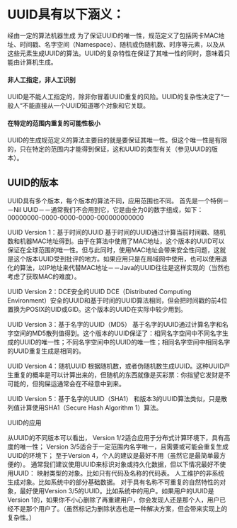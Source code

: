 # UUID具有以下涵义： #

经由一定的算法机器生成
为了保证UUID的唯一性，规范定义了包括网卡MAC地址、时间戳、名字空间（Namespace）、随机或伪随机数、时序等元素，以及从这些元素生成UUID的算法。UUID的复杂特性在保证了其唯一性的同时，意味着只能由计算机生成。

#### 非人工指定，非人工识别 ####
UUID是不能人工指定的，除非你冒着UUID重复的风险。UUID的复杂性决定了“一般人“不能直接从一个UUID知道哪个对象和它关联。

#### 在特定的范围内重复的可能性极小 ####
UUID的生成规范定义的算法主要目的就是要保证其唯一性。但这个唯一性是有限的，只在特定的范围内才能得到保证，这和UUID的类型有关（参见UUID的版本）。


## UUID的版本 ##

UUID具有多个版本，每个版本的算法不同，应用范围也不同。
首先是一个特例－－Nil UUID－－通常我们不会用到它，它是由全为0的数字组成，如下：
00000000-0000-0000-0000-000000000000

UUID Version 1：基于时间的UUID
基于时间的UUID通过计算当前时间戳、随机数和机器MAC地址得到。由于在算法中使用了MAC地址，这个版本的UUID可以保证在全球范围的唯一性。但与此同时，使用MAC地址会带来安全性问题，这就是这个版本UUID受到批评的地方。如果应用只是在局域网中使用，也可以使用退化的算法，以IP地址来代替MAC地址－－Java的UUID往往是这样实现的（当然也考虑了获取MAC的难度）。

UUID Version 2：DCE安全的UUID
DCE（Distributed Computing Environment）安全的UUID和基于时间的UUID算法相同，但会把时间戳的前4位置换为POSIX的UID或GID。这个版本的UUID在实际中较少用到。

UUID Version 3：基于名字的UUID（MD5）
基于名字的UUID通过计算名字和名字空间的MD5散列值得到。这个版本的UUID保证了：相同名字空间中不同名字生成的UUID的唯一性；不同名字空间中的UUID的唯一性；相同名字空间中相同名字的UUID重复生成是相同的。

UUID Version 4：随机UUID
根据随机数，或者伪随机数生成UUID。这种UUID产生重复的概率是可以计算出来的，但随机的东西就像是买彩票：你指望它发财是不可能的，但狗屎运通常会在不经意中到来。

UUID Version 5：基于名字的UUID（SHA1）
和版本3的UUID算法类似，只是散列值计算使用SHA1（Secure Hash Algorithm 1）算法。

UUID的应用

从UUID的不同版本可以看出，
Version 1/2适合应用于分布式计算环境下，具有高度的唯一性；
Version 3/5适合于一定范围内名字唯一，且需要或可能会重复生成UUID的环境下；
至于Version 4，个人的建议是最好不用（虽然它是最简单最方便的）。
通常我们建议使用UUID来标识对象或持久化数据，但以下情况最好不使用UUID：
映射类型的对象。比如只有代码及名称的代码表。
人工维护的非系统生成对象。比如系统中的部分基础数据。
对于具有名称不可重复的自然特性的对象，最好使用Version 3/5的UUID。比如系统中的用户。如果用户的UUID是Version 1的，如果你不小心删除了再重建用户，你会发现人还是那个人，用户已经不是那个用户了。（虽然标记为删除状态也是一种解决方案，但会带来实现上的复杂性。）
